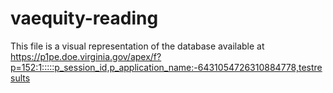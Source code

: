 # vaequity-reading

This file is a visual representation of the database available at 
https://p1pe.doe.virginia.gov/apex/f?p=152:1:::::p_session_id,p_application_name:-6431054726310884778,testresults
